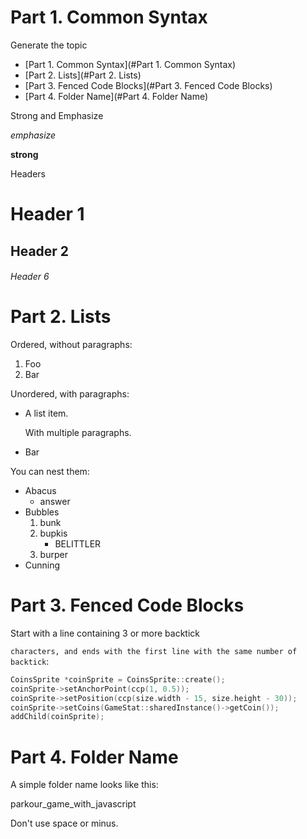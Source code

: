 # Part 1. Common Syntax


Generate the topic

- [Part 1. Common Syntax](#Part 1. Common Syntax)
- [Part 2. Lists](#Part 2. Lists)
- [Part 3. Fenced Code Blocks](#Part 3. Fenced Code Blocks)
- [Part 4. Folder Name](#Part 4. Folder Name)

Strong and Emphasize

*emphasize*  

**strong**
 
 
Headers

# Header 1

## Header 2

###### Header 6

# Part 2. Lists


Ordered, without paragraphs:

1.  Foo
2.  Bar

Unordered, with paragraphs:

*   A list item.

    With multiple paragraphs.

*   Bar

You can nest them:

*   Abacus
    * answer
*   Bubbles
    1.  bunk
    2.  bupkis
        * BELITTLER
    3. burper
*   Cunning
 

# Part 3. Fenced Code Blocks


Start with a line containing 3 or more backtick 

` characters, and ends with the first line with the same number of backtick `:

```cpp
CoinsSprite *coinSprite = CoinsSprite::create();
coinSprite->setAnchorPoint(ccp(1, 0.5));
coinSprite->setPosition(ccp(size.width - 15, size.height - 30));
coinSprite->setCoins(GameStat::sharedInstance()->getCoin());
addChild(coinSprite);
```
# Part 4. Folder Name


A simple folder name looks like this: 

parkour_game_with_javascript

Don't use space or minus.

    
